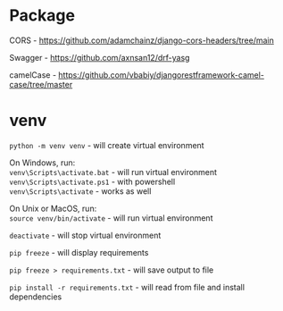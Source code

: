 # Package

CORS - https://github.com/adamchainz/django-cors-headers/tree/main

Swagger - https://github.com/axnsan12/drf-yasg

camelCase - https://github.com/vbabiy/djangorestframework-camel-case/tree/master

# venv

`python -m venv venv` - will create virtual environment

On Windows, run:\
`venv\Scripts\activate.bat` - will run virtual environment\
`venv\Scripts\activate.ps1` - with powershell\
`venv\Scripts\activate` - works as well

On Unix or MacOS, run:\
`source venv/bin/activate` - will run virtual environment

`deactivate` - will stop virtual environment

`pip freeze` - will display requirements

`pip freeze > requirements.txt` - will save output to file

`pip install -r requirements.txt` - will read from file and install dependencies